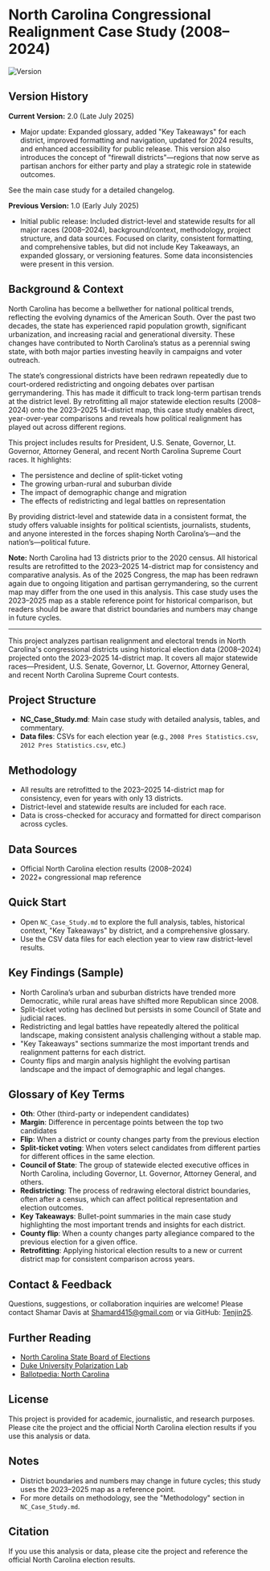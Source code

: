# North Carolina Congressional Realignment Case Study (2008–2024)

![Version](https://img.shields.io/badge/version-2.0-blue.svg)

## Version History
**Current Version:** 2.0 (Late July 2025)
- Major update: Expanded glossary, added "Key Takeaways" for each district, improved formatting and navigation, updated for 2024 results, and enhanced accessibility for public release. This version also introduces the concept of "firewall districts"—regions that now serve as partisan anchors for either party and play a strategic role in statewide outcomes.

See the main case study for a detailed changelog.

**Previous Version:** 1.0 (Early July 2025)
- Initial public release: Included district-level and statewide results for all major races (2008–2024), background/context, methodology, project structure, and data sources. Focused on clarity, consistent formatting, and comprehensive tables, but did not include Key Takeaways, an expanded glossary, or versioning features. Some data inconsistencies were present in this version.


## Background & Context
North Carolina has become a bellwether for national political trends, reflecting the evolving dynamics of the American South. Over the past two decades, the state has experienced rapid population growth, significant urbanization, and increasing racial and generational diversity. These changes have contributed to North Carolina’s status as a perennial swing state, with both major parties investing heavily in campaigns and voter outreach.

The state’s congressional districts have been redrawn repeatedly due to court-ordered redistricting and ongoing debates over partisan gerrymandering. This has made it difficult to track long-term partisan trends at the district level. By retrofitting all major statewide election results (2008–2024) onto the 2023–2025 14-district map, this case study enables direct, year-over-year comparisons and reveals how political realignment has played out across different regions.

This project includes results for President, U.S. Senate, Governor, Lt. Governor, Attorney General, and recent North Carolina Supreme Court races. It highlights:
- The persistence and decline of split-ticket voting
- The growing urban-rural and suburban divide
- The impact of demographic change and migration
- The effects of redistricting and legal battles on representation

By providing district-level and statewide data in a consistent format, the study offers valuable insights for political scientists, journalists, students, and anyone interested in the forces shaping North Carolina’s—and the nation’s—political future.

**Note:** North Carolina had 13 districts prior to the 2020 census. All historical results are retrofitted to the 2023–2025 14-district map for consistency and comparative analysis. As of the 2025 Congress, the map has been redrawn again due to ongoing litigation and partisan gerrymandering, so the current map may differ from the one used in this analysis. This case study uses the 2023–2025 map as a stable reference point for historical comparison, but readers should be aware that district boundaries and numbers may change in future cycles.

---

This project analyzes partisan realignment and electoral trends in North Carolina's congressional districts using historical election data (2008–2024) projected onto the 2023–2025 14-district map. It covers all major statewide races—President, U.S. Senate, Governor, Lt. Governor, Attorney General, and recent North Carolina Supreme Court contests.

## Project Structure
- **NC_Case_Study.md**: Main case study with detailed analysis, tables, and commentary.
- **Data files**: CSVs for each election year (e.g., `2008 Pres Statistics.csv`, `2012 Pres Statistics.csv`, etc.)

## Methodology
- All results are retrofitted to the 2023–2025 14-district map for consistency, even for years with only 13 districts.
- District-level and statewide results are included for each race.
- Data is cross-checked for accuracy and formatted for direct comparison across cycles.

## Data Sources
- Official North Carolina election results (2008–2024)
- 2022+ congressional map reference


## Quick Start
- Open `NC_Case_Study.md` to explore the full analysis, tables, historical context, "Key Takeaways" by district, and a comprehensive glossary.
- Use the CSV data files for each election year to view raw district-level results.

## Key Findings (Sample)
- North Carolina’s urban and suburban districts have trended more Democratic, while rural areas have shifted more Republican since 2008.
- Split-ticket voting has declined but persists in some Council of State and judicial races.
- Redistricting and legal battles have repeatedly altered the political landscape, making consistent analysis challenging without a stable map.
- "Key Takeaways" sections summarize the most important trends and realignment patterns for each district.
- County flips and margin analysis highlight the evolving partisan landscape and the impact of demographic and legal changes.

## Glossary of Key Terms
- **Oth**: Other (third-party or independent candidates)
- **Margin**: Difference in percentage points between the top two candidates
- **Flip**: When a district or county changes party from the previous election
- **Split-ticket voting**: When voters select candidates from different parties for different offices in the same election.
- **Council of State**: The group of statewide elected executive offices in North Carolina, including Governor, Lt. Governor, Attorney General, and others.
- **Redistricting**: The process of redrawing electoral district boundaries, often after a census, which can affect political representation and election outcomes.
- **Key Takeaways**: Bullet-point summaries in the main case study highlighting the most important trends and insights for each district.
- **County flip**: When a county changes party allegiance compared to the previous election for a given office.
- **Retrofitting**: Applying historical election results to a new or current district map for consistent comparison across years.

## Contact & Feedback
Questions, suggestions, or collaboration inquiries are welcome! Please contact Shamar Davis at [Shamard415@gmail.com](mailto:Shamard415@gmail.com) or via GitHub: [Tenjin25](https://github.com/Tenjin25).

## Further Reading
- [North Carolina State Board of Elections](https://www.ncsbe.gov/)
- [Duke University Polarization Lab](https://polarizationlab.com/)
- [Ballotpedia: North Carolina](https://ballotpedia.org/North_Carolina)

## License
This project is provided for academic, journalistic, and research purposes. Please cite the project and the official North Carolina election results if you use this analysis or data.

## Notes
- District boundaries and numbers may change in future cycles; this study uses the 2023–2025 map as a reference point.
- For more details on methodology, see the "Methodology" section in `NC_Case_Study.md`.

## Citation
If you use this analysis or data, please cite the project and reference the official North Carolina election results.
